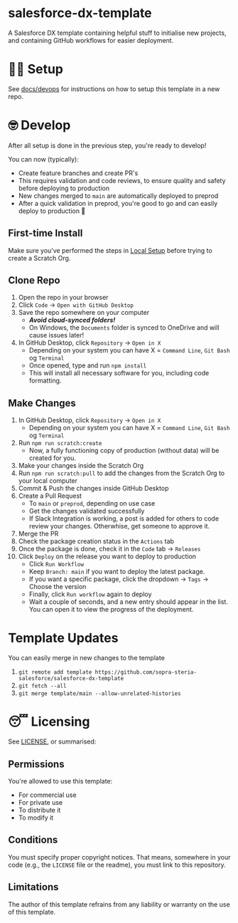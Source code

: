 # salesforce-dx-template

A Salesforce DX template containing helpful stuff to initialise new projects, and containing GitHub workflows for easier deployment.

# 🧑‍💻 Setup

See [docs/devops](docs/devops) for instructions on how to setup this template in a new repo.

# 🤓 Develop

After all setup is done in the previous step, you're ready to develop!

You can now (typically):

-   Create feature branches and create PR's
-   This requires validation and code reviews, to ensure quality and safety before deploying to production
-   New changes merged to `main` are automatically deployed to preprod
-   After a quick validation in preprod, you're good to go and can easily deploy to production 🎉

## First-time Install

Make sure you've performed the steps in [Local Setup](docs/devops/local-setup.md) before trying to create a Scratch Org.

## Clone Repo

1. Open the repo in your browser
1. Click `Code` → `Open with GitHub Desktop`
1. Save the repo somewhere on your computer
    - _**Avoid cloud-synced folders!**_
    - On Windows, the `Documents` folder is synced to OneDrive and will cause issues later!
1. In GitHub Desktop, click `Repository` → `Open in X`
    - Depending on your system you can have X = `Command Line`, `Git Bash` og `Terminal`
    - Once opened, type and run `npm install`
    - This will install all necessary software for you, including code formatting.

## Make Changes

1. In GitHub Desktop, click `Repository` → `Open in X`
    - Depending on your system you can have X = `Command Line`, `Git Bash` og `Terminal`
1. Run `npm run scratch:create`
    - Now, a fully functioning copy of production (without data) will be created for you.
1. Make your changes inside the Scratch Org
1. Run `npm run scratch:pull` to add the changes from the Scratch Org to your local computer
1. Commit & Push the changes inside GitHub Desktop
1. Create a Pull Request
    - To `main` or `preprod`, depending on use case
    - Get the changes validated successfully
    - If Slack Integration is working, a post is added for others to code review your changes. Otherwhise, get someone to approve it.
1. Merge the PR
1. Check the package creation status in the `Actions` tab
1. Once the package is done, check it in the `Code` tab → `Releases`
1. Click `Deploy` on the release you want to deploy to production
    - Click `Run Workflow`
    - Keep `Branch: main` if you want to deploy the latest package.
    - If you want a specific package, click the dropdown → `Tags` → Choose the version
    - Finally, click `Run workflow` again to deploy
    - Wait a couple of seconds, and a new entry should appear in the list. You can open it to view the progress of the deployment.

# Template Updates

You can easily merge in new changes to the template

1. `git remote add template https://github.com/sopra-steria-salesforce/salesforce-dx-template`
1. `git fetch --all`
1. `git merge template/main --allow-unrelated-histories`

# 😴 Licensing

See [LICENSE](LICENSE), or summarised:

## Permissions

You're allowed to use this template:

-   For commercial use
-   For private use
-   To distribute it
-   To modify it

## Conditions

You must specify proper copyright notices. That means, somewhere in your code (e.g., the `LICENSE` file or the readme), you must link to this repository.

## Limitations

The author of this template refrains from any liability or warranty on the use of this template.
